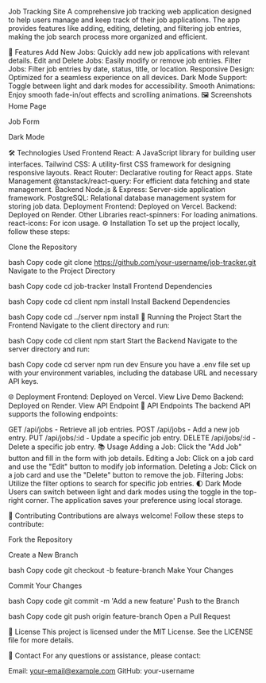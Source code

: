 Job Tracking Site
A comprehensive job tracking web application designed to help users manage and keep track of their job applications. The app provides features like adding, editing, deleting, and filtering job entries, making the job search process more organized and efficient.

🚀 Features
Add New Jobs: Quickly add new job applications with relevant details.
Edit and Delete Jobs: Easily modify or remove job entries.
Filter Jobs: Filter job entries by date, status, title, or location.
Responsive Design: Optimized for a seamless experience on all devices.
Dark Mode Support: Toggle between light and dark modes for accessibility.
Smooth Animations: Enjoy smooth fade-in/out effects and scrolling animations.
🖼️ Screenshots
Home Page

Job Form

Dark Mode

🛠️ Technologies Used
Frontend
React: A JavaScript library for building user interfaces.
Tailwind CSS: A utility-first CSS framework for designing responsive layouts.
React Router: Declarative routing for React apps.
State Management
@tanstack/react-query: For efficient data fetching and state management.
Backend
Node.js & Express: Server-side application framework.
PostgreSQL: Relational database management system for storing job data.
Deployment
Frontend: Deployed on Vercel.
Backend: Deployed on Render.
Other Libraries
react-spinners: For loading animations.
react-icons: For icon usage.
⚙️ Installation
To set up the project locally, follow these steps:

Clone the Repository

bash
Copy code
git clone https://github.com/your-username/job-tracker.git
Navigate to the Project Directory

bash
Copy code
cd job-tracker
Install Frontend Dependencies

bash
Copy code
cd client
npm install
Install Backend Dependencies

bash
Copy code
cd ../server
npm install
🔧 Running the Project
Start the Frontend
Navigate to the client directory and run:

bash
Copy code
cd client
npm start
Start the Backend
Navigate to the server directory and run:

bash
Copy code
cd server
npm run dev
Ensure you have a .env file set up with your environment variables, including the database URL and necessary API keys.

🌐 Deployment
Frontend: Deployed on Vercel. View Live Demo
Backend: Deployed on Render. View API Endpoint
📄 API Endpoints
The backend API supports the following endpoints:

GET /api/jobs - Retrieve all job entries.
POST /api/jobs - Add a new job entry.
PUT /api/jobs/:id - Update a specific job entry.
DELETE /api/jobs/:id - Delete a specific job entry.
📚 Usage
Adding a Job: Click the "Add Job" button and fill in the form with job details.
Editing a Job: Click on a job card and use the "Edit" button to modify job information.
Deleting a Job: Click on a job card and use the "Delete" button to remove the job.
Filtering Jobs: Utilize the filter options to search for specific job entries.
🌓 Dark Mode
Users can switch between light and dark modes using the toggle in the top-right corner. The application saves your preference using local storage.

🤝 Contributing
Contributions are always welcome! Follow these steps to contribute:

Fork the Repository

Create a New Branch

bash
Copy code
git checkout -b feature-branch
Make Your Changes

Commit Your Changes

bash
Copy code
git commit -m 'Add a new feature'
Push to the Branch

bash
Copy code
git push origin feature-branch
Open a Pull Request

📝 License
This project is licensed under the MIT License. See the LICENSE file for more details.

📧 Contact
For any questions or assistance, please contact:

Email: your-email@example.com
GitHub: your-username
